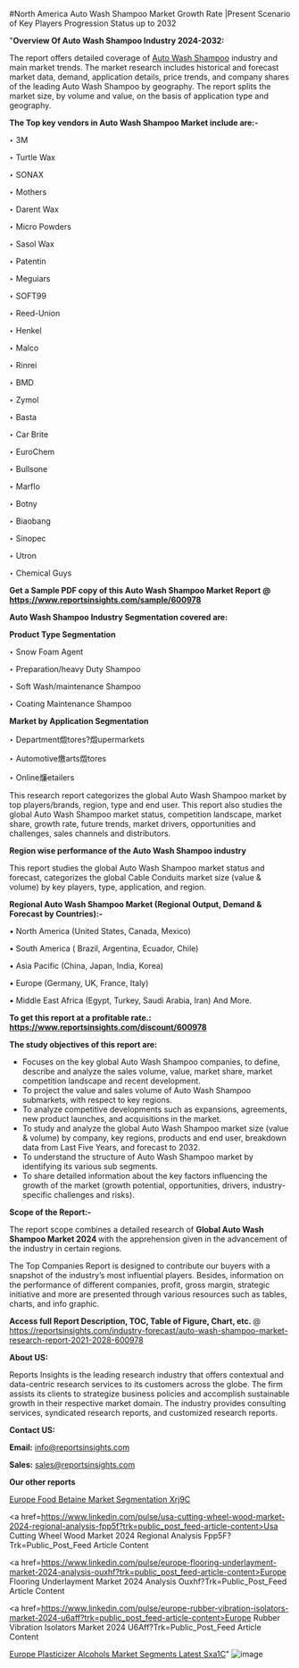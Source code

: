 #North America Auto Wash Shampoo Market Growth Rate |Present Scenario of Key Players Progression Status up to 2032

"<strong>Overview Of Auto Wash Shampoo Industry 2024-2032:</strong>

The report offers detailed coverage of <a href=https://www.reportsinsights.com/sample/600978>Auto Wash Shampoo</a> industry and main market trends. The market research includes historical and forecast market data, demand, application details, price trends, and company shares of the leading Auto Wash Shampoo by geography. The report splits the market size, by volume and value, on the basis of application type and geography.

<strong>The Top key vendors in Auto Wash Shampoo Market include are:- </strong>

‣ 3M

‣ Turtle Wax

‣ SONAX

‣ Mothers

‣ Darent Wax

‣ Micro Powders

‣ Sasol Wax

‣ Patentin

‣ Meguiars

‣ SOFT99

‣ Reed-Union

‣ Henkel

‣ Malco

‣ Rinrei

‣ BMD

‣ Zymol

‣ Basta

‣ Car Brite

‣ EuroChem

‣ Bullsone

‣ Marflo

‣ Botny

‣ Biaobang

‣ Sinopec

‣ Utron

‣ Chemical Guys

<strong>Get a Sample PDF copy of this Auto Wash Shampoo Market Report </strong><strong>@ <a href=https://www.reportsinsights.com/sample/600978 style=color:#0000ff;>https://www.reportsinsights.com/sample/600978</a> </strong>

<strong>Auto Wash Shampoo Industry Segmentation covered are:</strong>

<strong>Product Type Segmentation</strong>

‣ Snow Foam Agent

‣ Preparation/heavy Duty Shampoo

‣ Soft Wash/maintenance Shampoo

‣ Coating Maintenance Shampoo

<strong>Market by Application Segmentation</strong>

‣ Department燬tores?燬upermarkets

‣ Automotive燩arts燬tores

‣ Online燫etailers

This research report categorizes the global Auto Wash Shampoo market by top players/brands, region, type and end user. This report also studies the global Auto Wash Shampoo market status, competition landscape, market share, growth rate, future trends, market drivers, opportunities and challenges, sales channels and distributors.

<strong>Region wise performance of the Auto Wash Shampoo industry</strong><strong> </strong>

This report studies the global Auto Wash Shampoo market status and forecast, categorizes the global Cable Conduits market size (value &amp; volume) by key players, type, application, and region. 

<strong>Regional Auto Wash Shampoo Market (Regional Output, Demand &amp; Forecast by Countries):-</strong>

• North America (United States, Canada, Mexico)

• South America ( Brazil, Argentina, Ecuador, Chile)

• Asia Pacific (China, Japan, India, Korea)

• Europe (Germany, UK, France, Italy)

• Middle East Africa (Egypt, Turkey, Saudi Arabia, Iran) And More.

<strong>To get this report at a profitable rate.: <a href=https://www.reportsinsights.com/discount/600978 style=color:#0000ff;>https://www.reportsinsights.com/discount/600978</a></strong>

<strong>The study objectives of this report are:</strong>
<ul>
  <li>Focuses on the key global Auto Wash Shampoo companies, to define, describe and analyze the sales volume, value, market share, market competition landscape and recent development.</li>
  <li>To project the value and sales volume of Auto Wash Shampoo submarkets, with respect to key regions.</li>
  <li>To analyze competitive developments such as expansions, agreements, new product launches, and acquisitions in the market.</li>
  <li>To study and analyze the global Auto Wash Shampoo market size (value &amp; volume) by company, key regions, products and end user, breakdown data from Last Five Years, and forecast to 2032.</li>
  <li>To understand the structure of Auto Wash Shampoo market by identifying its various sub segments.</li>
  <li>To share detailed information about the key factors influencing the growth of the market (growth potential, opportunities, drivers, industry-specific challenges and risks).</li>
</ul>
<strong>Scope of the Report:-</strong><strong> </strong>

The report scope combines a detailed research of <strong>Global Auto Wash Shampoo Market 2024 </strong>with the apprehension given in the advancement of the industry in certain regions.

The Top Companies Report is designed to contribute our buyers with a snapshot of the industry’s most influential players. Besides, information on the performance of different companies, profit, gross margin, strategic initiative and more are presented through various resources such as tables, charts, and info graphic.

<strong>Access full Report Description, TOC, Table of Figure, Chart, etc. </strong>@   <a href=https://reportsinsights.com/industry-forecast/auto-wash-shampoo-market-research-report-2021-2028-600978 style=color:#0000ff;>https://reportsinsights.com/industry-forecast/auto-wash-shampoo-market-research-report-2021-2028-600978</a>

<strong>About US:</strong>

Reports Insights is the leading research industry that offers contextual and data-centric research services to its customers across the globe. The firm assists its clients to strategize business policies and accomplish sustainable growth in their respective market domain. The industry provides consulting services, syndicated research reports, and customized research reports.

<strong>Contact US:</strong>

<p class=""""><b>Email:</b> <a href=mailto:info@reportsinsights.com>info@reportsinsights.com</a></p>
<p class=""""><b>Sales:</b> <a href=mailto:sales@reportsinsights.com>sales@reportsinsights.com</a></p>

<strong>Our other reports</strong>

<a href=https://www.linkedin.com/pulse/europe-food-betaine-market-segmentation-xrj9c/>Europe Food Betaine Market Segmentation Xrj9C</a>

<a href=https://www.linkedin.com/pulse/usa-cutting-wheel-wood-market-2024-regional-analysis-fpp5f?trk=public_post_feed-article-content>Usa Cutting Wheel Wood Market 2024 Regional Analysis Fpp5F?Trk=Public_Post_Feed Article Content</a>

<a href=https://www.linkedin.com/pulse/europe-flooring-underlayment-market-2024-analysis-ouxhf?trk=public_post_feed-article-content>Europe Flooring Underlayment Market 2024 Analysis Ouxhf?Trk=Public_Post_Feed Article Content</a>

<a href=https://www.linkedin.com/pulse/europe-rubber-vibration-isolators-market-2024-u6aff?trk=public_post_feed-article-content>Europe Rubber Vibration Isolators Market 2024 U6Aff?Trk=Public_Post_Feed Article Content</a>

<a href=https://www.linkedin.com/pulse/europe-plasticizer-alcohols-market-segments-latest-sxa1c/>Europe Plasticizer Alcohols Market Segments Latest Sxa1C</a>"
![image](https://github.com/ahaan12367/RIMarket24/assets/158471582/403426cb-198b-4d82-a7de-e574cc57b1d4)
